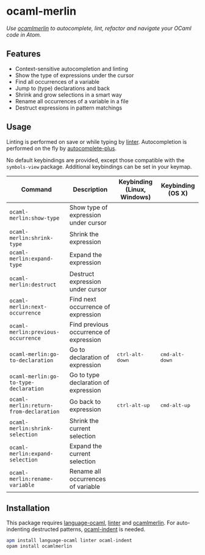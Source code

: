 # ocaml-merlin

_Use [ocamlmerlin] to autocomplete, lint, refactor and navigate your OCaml code in Atom._


## Features

* Context-sensitive autocompletion and linting
* Show the type of expressions under the cursor
* Find all occurrences of a variable
* Jump to (type) declarations and back
* Shrink and grow selections in a smart way
* Rename all occurrences of a variable in a file
* Destruct expressions in pattern matchings


## Usage

Linting is performed on save or while typing by [linter]. Autocompletion is performed on the fly by [autocomplete-plus].

No default keybindings are provided, except those compatible with the `symbols-view` package. Additional keybindings can be set in your keymap.

| Command                                | Description                            | Keybinding (Linux, Windows) | Keybinding (OS X)       |
| -------------------------------------- | -------------------------------------- | --------------------------- | ----------------------- |
| `ocaml-merlin:show-type`               | Show type of expression under cursor   |                             |                         |
| `ocaml-merlin:shrink-type`             | Shrink the expression                  |                             |                         |
| `ocaml-merlin:expand-type`             | Expand the expression                  |                             |                         |
| `ocaml-merlin:destruct`                | Destruct expression under cursor       |                             |                         |
| `ocaml-merlin:next-occurrence`         | Find next occurrence of expression     |                             |                         |
| `ocaml-merlin:previous-occurrence`     | Find previous occurrence of expression |                             |                         |
| `ocaml-merlin:go-to-declaration`       | Go to declaration of expression        | <kbd>ctrl-alt-down</kbd>    | <kbd>cmd-alt-down</kbd> |
| `ocaml-merlin:go-to-type-declaration`  | Go to type declaration of expression   |                             |                         |
| `ocaml-merlin:return-from-declaration` | Go back to expression                  | <kbd>ctrl-alt-up</kbd>      | <kbd>cmd-alt-up</kbd>   |
| `ocaml-merlin:shrink-selection`        | Shrink the current selection           |                             |                         |
| `ocaml-merlin:expand-selection`        | Expand the current selection           |                             |                         |
| `ocaml-merlin:rename-variable`         | Rename all occurrences of variable     |                             |                         |


## Installation

This package requires [language-ocaml], [linter] and [ocamlmerlin]. For auto-indenting destructed patterns, [ocaml-indent] is needed.

```sh
apm install language-ocaml linter ocaml-indent
opam install ocamlmerlin
```

[ocamlmerlin]: https://github.com/the-lambda-church/merlin
[linter]: https://atom.io/packages/linter
[autocomplete-plus]: https://atom.io/packages/autocomplete-plus
[language-ocaml]: https://atom.io/packages/language-ocaml
[ocaml-indent]: https://atom.io/packages/ocaml-indent
